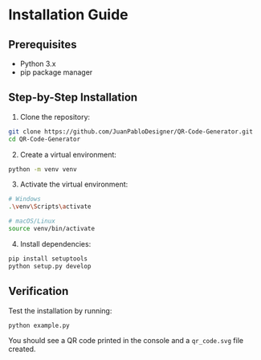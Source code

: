 # Installation Guide

## Prerequisites

- Python 3.x
- pip package manager

## Step-by-Step Installation

1. Clone the repository:
```bash
git clone https://github.com/JuanPabloDesigner/QR-Code-Generator.git
cd QR-Code-Generator
```

2. Create a virtual environment:
```bash
python -m venv venv
```

3. Activate the virtual environment:
```bash
# Windows
.\venv\Scripts\activate

# macOS/Linux
source venv/bin/activate
```

4. Install dependencies:
```bash
pip install setuptools
python setup.py develop
```

## Verification

Test the installation by running:
```bash
python example.py
```

You should see a QR code printed in the console and a `qr_code.svg` file created.
